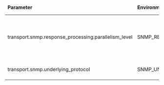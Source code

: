 <table>
    <thead>
      <tr>
          <td><b>Parameter</b></td><td><b>Environment Variable</b></td><td><b>Default Value</b></td><td><b>Description</b></td>
      </tr>
    </thead>
    <tbody>
    <tr>
        <td>transport.snmp.response_processing.parallelism_level</td>
        <td>SNMP_RESPONSE_PROCESSING_PARALLELISM_LEVEL</td>
        <td>20</td>
        <td>Parallelism level for executor (workStealingPool) that is responsible for handling responses from SNMP
            devices
        </td>
    </tr>
    <tr>
        <td>transport.snmp.underlying_protocol</td>
        <td>SNMP_UNDERLYING_PROTOCOL</td>
        <td>udp</td>
        <td>To configure SNMP to work over UDP or TCP</td>
    </tr>
    </tbody>
</table>
